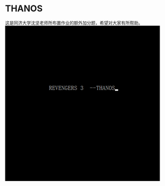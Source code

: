 # THANOS
这是同济大学沈坚老师所布置作业的额外加分题，希望对大家有所帮助。
![](https://github.com/zhangyiwen599/THANOS/blob/master/1.png)

